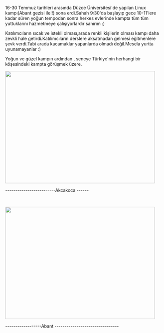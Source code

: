 <html><body><p>16-30 Temmuz tarihleri arasında Düzce Üniversitesi'de yapılan Linux kampı(Abant gezisi ile!!) sona erdi.Sahah 9:30'da başlayıp gece 10-11'lere kadar süren yoğun tempodan sonra herkes evlerinde kampta tüm tüm yuttuklarını hazmetmeye çalışıyorlardır sanırım :)

Katılımcıların sıcak ve istekli olması,arada renkli kişilerin olması kampı daha zevkli hale getirdi.Katılımcıların derslere aksatmadan gelmesi eğitmenlere şevk verdi.Tabi arada kacamaklar yapanlarda olmadı değil.Mesela yurtta uyunamayanlar :)

Yoğun ve güzel kampın ardından , seneye Türkiye'nin herhangi bir köşesindeki kampta görüşmek üzere.

<img class="alignnone" title="akcakoca" src="http://img641.imageshack.us/img641/8459/20110727160627.jpg" alt="" width="480" height="360">

-------------------------Akcakoca ------

 

<img class="alignnone" title="abant" src="http://img508.imageshack.us/img508/2878/20110730200118.jpg" alt="" width="480" height="360">

------------------Abant --------------------------------</p></body></html>